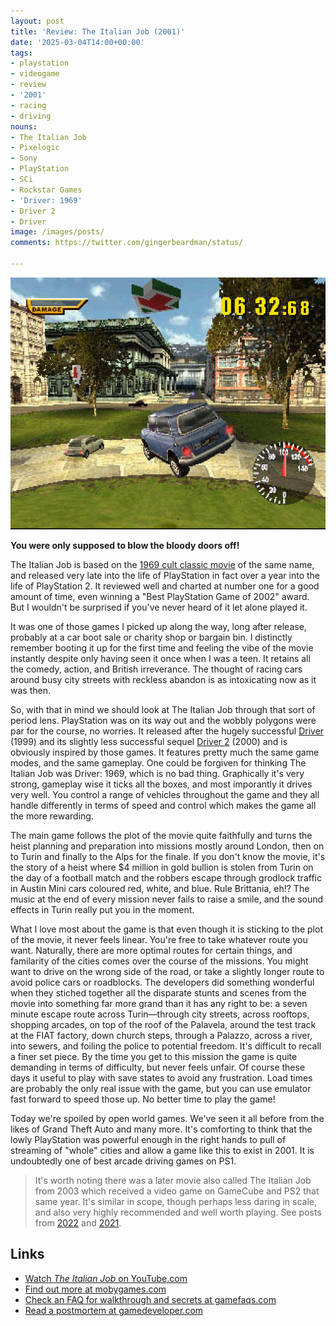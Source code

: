 ```yaml
---
layout: post
title: 'Review: The Italian Job (2001)'
date: '2025-03-04T14:00+00:00'
tags:
- playstation
- videogame
- review
- '2001'
- racing
- driving
nouns:
- The Italian Job
- Pixelogic
- Sony
- PlayStation
- SCi
- Rockstar Games
- 'Driver: 1969'
- Driver 2
- Driver
image: /images/posts/
comments: https://twitter.com/gingerbeardman/status/

---
```


![JPG](/images/posts/the-italian-job-ps1.jpg)

**You were only supposed to blow the bloody doors off!**

The Italian Job is based on the [1969 cult classic movie](https://en.wikipedia.org/wiki/The_Italian_Job) of the same name, and released very late into the life of PlayStation in fact over a year into the life of PlayStation 2. It reviewed well and charted at number one for a good amount of time, even winning a "Best PlayStation Game of 2002" award. But I wouldn't be surprised if you've never heard of it let alone played it.

It was one of those games I picked up along the way, long after release, probably at a car boot sale or charity shop or bargain bin. I distinctly remember booting it up for the first time and feeling the vibe of the movie instantly despite only having seen it once when I was a teen. It retains all the comedy, action, and British irreverance. The thought of racing cars around busy city streets with reckless abandon is as intoxicating now as it was then.

So, with that in mind we should look at The Italian Job through that sort of period lens. PlayStation was on its way out and the wobbly polygons were par for the course, no worries. It released after the hugely successful [Driver](https://www.mobygames.com/game/309/driver/) (1999) and its slightly less successful sequel [Driver 2](https://www.mobygames.com/game/3578/driver-2/) (2000) and is obviously inspired by those games. It features pretty much the same game modes, and the same gameplay. One could be forgiven for thinking The Italian Job was Driver: 1969, which is no bad thing. Graphically it's very strong, gameplay wise it ticks all the boxes, and most imporantly it drives very well. You control a range of vehicles throughout the game and they all handle differently in terms of speed and control which makes the game all the more rewarding.

The main game follows the plot of the movie quite faithfully and turns the heist planning and preparation into missions mostly around London, then on to Turin and finally to the Alps for the finale. If you don't know the movie, it's the story of a heist where $4 million in gold bullion is stolen from Turin on the day of a football match and the robbers escape through grodlock traffic in Austin Mini cars coloured red, white, and blue. Rule Brittania, eh!? The music at the end of every mission never fails to raise a smile, and the sound effects in Turin really put you in the moment.

What I love most about the game is that even though it is sticking to the plot of the movie, it never feels linear. You're free to take whatever route you want. Naturally, there are more optimal routes for certain things, and familarity of the cities comes over the course of the missions. You might want to drive on the wrong side of the road, or take a slightly longer route to avoid police cars or roadblocks. The developers did something wonderful when they stiched together all the disparate stunts and scenes from the movie into something far more grand than it has any right to be: a seven minute escape route across Turin—through city streets, across rooftops, shopping arcades, on top of the roof of the Palavela, around the test track at the FIAT factory, down church steps, through a Palazzo, across a river, into sewers, and foiling the police to potential freedom. It's difficult to recall a finer set piece. By the time you get to this mission the game is quite demanding in terms of difficulty, but never feels unfair. Of course these days it useful to play with save states to avoid any frustration. Load times are probably the only real issue with the game, but you can use emulator fast forward to speed those up. No better time to play the game!

Today we're spoiled by open world games. We've seen it all before from the likes of Grand Theft Auto and many more. It's comforting to think that the lowly PlayStation was powerful enough in the right hands to pull of streaming of "whole" cities and allow a game like this to exist in 2001. It is undoubtedly one of best arcade driving games on PS1.

> It's worth noting there was a later movie also called The Italian Job from 2003 which received a video game on GameCube and PS2 that same year. It's similar in scope, though perhaps less daring in scale, and also very highly recommended and well worth playing. See posts from [2022](https://blog.gingerbeardman.com/2022/12/26/gaming-advent-calendar/#20-the-italian-job-2003) and [2021](https://blog.gingerbeardman.com/2021/01/01/top-10-games-played-in-2020/#the-italian-job-gc).

## Links

- [Watch _The Italian Job_ on YouTube.com](https://www.youtube.com/watch?v=YqvTjPzXM5E&list=PLfF-zlMNYMd-f0027NK9ybUjPRrd5a1kV)
- [Find out more at mobygames.com](https://www.mobygames.com/game/6124/the-italian-job/)
- [Check an FAQ for walkthrough and secrets at gamefaqs.com](https://gamefaqs.gamespot.com/ps/256395-the-italian-job/faqs)
- [Read a postmortem at gamedeveloper.com](https://www.gamedeveloper.com/design/postmortem-pixelogic-s-i-the-italian-job-i-)

